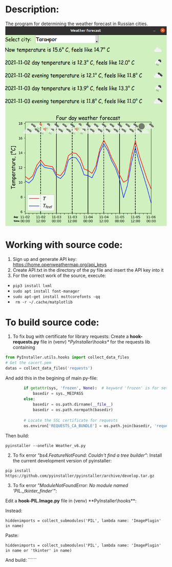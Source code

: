 # Description:
The program for determining the weather forecast in Russian cities.
![Screenshot](Interface.png)

# Working with source code:
1) Sign up and generate API key: https://home.openweathermap.org/api_keys
2) Create API.txt in the directory of the py file and insert the API key into it
3) For the correct work of the source, execute: 
* ```pip3 install lxml```
* ```sudo apt install font-manager```
* ```sudo apt-get install msttcorefonts -qq```
* ``` rm -r ~/.cache/matplotlib```

# To build source code:

1) To fix bug with certificate for library requests:
Create a **hook-requests.py** file in (venv) **PyInstaller\hooks\** for the requests lib containing

```Python
from PyInstaller.utils.hooks import collect_data_files
# Get the cacert.pem
datas = collect_data_files('requests')
```

And add this in the begining of main py-file:

```Python
        if getattr(sys, 'frozen', None):  # keyword 'frozen' is for setting basedir while in onefile mode in pyinstaller
            basedir = sys._MEIPASS
        else:
            basedir = os.path.dirname(__file__)
            basedir = os.path.normpath(basedir)

        # Locate the SSL certificate for requests
        os.environ['REQUESTS_CA_BUNDLE'] = os.path.join(basedir, 'requests', 'cacert.pem')
```

Then build:

```
pyinstaller --onefile Weather_v6.py
```

2) To fix error *"bs4.FeatureNotFound: Couldn't find a tree builder"*:
Install the current development version of pyinstaller: 

```
pip install https://github.com/pyinstaller/pyinstaller/archive/develop.tar.gz
```

3) To fix error *"ModuleNotFoundError: No module named 'PIL._tkinter_finder'"*:

Edit a **hook-PIL.Image.py** file in (venv) **PyInstaller\hooks\**:

Instead:

```
hiddenimports = collect_submodules('PIL', lambda name: 'ImagePlugin' in name)
```

Paste:

```
hiddenimports = collect_submodules('PIL', lambda name: 'ImagePlugin' in name or 'tkinter' in name)
```

And build: ``````


